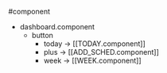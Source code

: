 #component

- dashboard.component
	- button
		- today -> [[TODAY.component]]
		- plus -> [[ADD_SCHED.component]]
		- week -> [[WEEK.component]]